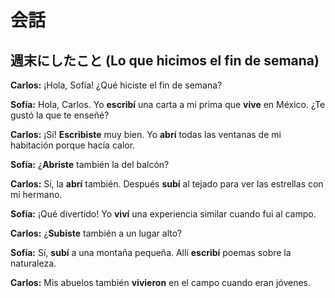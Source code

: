 # 会話

## 週末にしたこと (Lo que hicimos el fin de semana)

**Carlos:** ¡Hola, Sofía! ¿Qué hiciste el fin de semana?

**Sofía:** Hola, Carlos. Yo **escribí** una carta a mi prima que **vive** en México. ¿Te gustó la que te enseñé?

**Carlos:** ¡Sí! **Escribiste** muy bien. Yo **abrí** todas las ventanas de mi habitación porque hacía calor.

**Sofía:** ¿**Abriste** también la del balcón?

**Carlos:** Sí, la **abrí** también. Después **subí** al tejado para ver las estrellas con mi hermano.

**Sofía:** ¡Qué divertido! Yo **viví** una experiencia similar cuando fui al campo.

**Carlos:** ¿**Subiste** también a un lugar alto?

**Sofía:** Sí, **subí** a una montaña pequeña. Allí **escribí** poemas sobre la naturaleza.

**Carlos:** Mis abuelos también **vivieron** en el campo cuando eran jóvenes.
